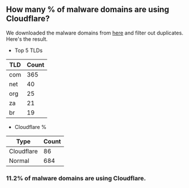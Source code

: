 ## How many % of malware domains are using Cloudflare?


We downloaded the malware domains from [here](https://urlhaus.abuse.ch) and filter out duplicates.
Here's the result.


[//]: # (start replacement)


- Top 5 TLDs

| TLD | Count |
| --- | --- |
| com | 365 |
| net | 40 |
| org | 25 |
| za | 21 |
| br | 19 |


- Cloudflare %

| Type | Count |
| --- | --- |
| Cloudflare | 86 |
| Normal | 684 |


### 11.2% of malware domains are using Cloudflare.